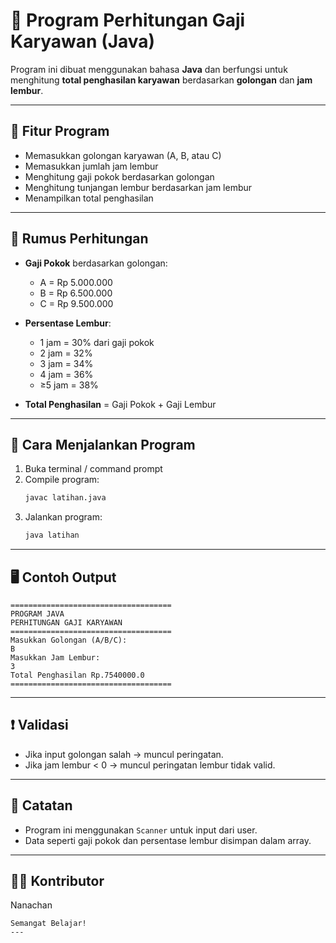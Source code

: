 # 💼 Program Perhitungan Gaji Karyawan (Java)

Program ini dibuat menggunakan bahasa **Java** dan berfungsi untuk menghitung **total penghasilan karyawan** berdasarkan **golongan** dan **jam lembur**.

---

## 📝 Fitur Program

- Memasukkan golongan karyawan (A, B, atau C)
- Memasukkan jumlah jam lembur
- Menghitung gaji pokok berdasarkan golongan
- Menghitung tunjangan lembur berdasarkan jam lembur
- Menampilkan total penghasilan

---

## 🧮 Rumus Perhitungan

- **Gaji Pokok** berdasarkan golongan:
  - A = Rp 5.000.000
  - B = Rp 6.500.000
  - C = Rp 9.500.000

- **Persentase Lembur**:
  - 1 jam = 30% dari gaji pokok
  - 2 jam = 32%
  - 3 jam = 34%
  - 4 jam = 36%
  - ≥5 jam = 38%

- **Total Penghasilan** = Gaji Pokok + Gaji Lembur

---

## 🚀 Cara Menjalankan Program

1. Buka terminal / command prompt
2. Compile program:
   ```bash
   javac latihan.java
   ```
3. Jalankan program:
   ```bash
   java latihan
   ```

---

## 🖥️ Contoh Output

```
====================================
PROGRAM JAVA
PERHITUNGAN GAJI KARYAWAN
====================================
Masukkan Golongan (A/B/C):
B
Masukkan Jam Lembur:
3
Total Penghasilan Rp.7540000.0
====================================
```

---

## ❗ Validasi

- Jika input golongan salah → muncul peringatan.
- Jika jam lembur < 0 → muncul peringatan lembur tidak valid.

---

## 📌 Catatan

- Program ini menggunakan `Scanner` untuk input dari user.
- Data seperti gaji pokok dan persentase lembur disimpan dalam array.

---

## 👨‍💻 Kontributor

Nanachan
```
Semangat Belajar!
---

